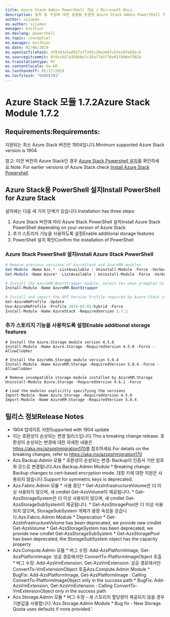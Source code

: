 ```yaml
---
title: Azure Stack Admin PowerShell 개요 | Microsoft Docs
description: 설치 및 구성에 대한 설명을 포함한 Azure Stack Admin PowerShell 개요입니다.
author: sijuman
ms.author: sijuman
manager: knithinc
ms.devlang: powershell
ms.topic: conceptual
ms.manager: knithinc
ms.date: 02/06/2019
ms.openlocfilehash: af0343e5ad92fa7f2b5c10e3e67cb7e10feb81c6
ms.sourcegitcommit: 0fdccb57a356b6e7c35a77b1f76e01fb96ef582b
ms.translationtype: HT
ms.contentlocale: ko-KR
ms.lasthandoff: 05/17/2019
ms.locfileid: "65855791"
---
```

# <a name="azure-stack-module-172"></a><span data-ttu-id="8044c-103">Azure Stack 모듈 1.7.2</span><span class="sxs-lookup"><span data-stu-id="8044c-103">Azure Stack Module 1.7.2</span></span>

## <a name="requirements"></a><span data-ttu-id="8044c-104">Requirements:</span><span class="sxs-lookup"><span data-stu-id="8044c-104">Requirements:</span></span>

<span data-ttu-id="8044c-105">지원되는 최소 Azure Stack 버전은 1904입니다.</span><span class="sxs-lookup"><span data-stu-id="8044c-105">Minimum supported Azure Stack version is 1904.</span></span>

<span data-ttu-id="8044c-106">참고: 이전 버전의 Azure Stack인 경우 [Azure Stack Powershell 설치](https://docs.microsoft.com/en-us/azure/azure-stack/azure-stack-powershell-install#install-azure-stack-powershell)를 확인하세요.</span><span class="sxs-lookup"><span data-stu-id="8044c-106">Note: For earlier versions of Azure Stack check [Install Azure Stack Powershell](https://docs.microsoft.com/en-us/azure/azure-stack/azure-stack-powershell-install#install-azure-stack-powershell)</span></span>

## <a name="install-powershell-for-azure-stack"></a><span data-ttu-id="8044c-107">Azure Stack용 PowerShell 설치</span><span class="sxs-lookup"><span data-stu-id="8044c-107">Install PowerShell for Azure Stack</span></span>

<span data-ttu-id="8044c-108">설치에는 다음 세 가지 단계가 있습니다.</span><span class="sxs-lookup"><span data-stu-id="8044c-108">Installation has three steps:</span></span>

1. <span data-ttu-id="8044c-109">Azure Stack 버전에 따라 Azure Stack PowerShell 설치</span><span class="sxs-lookup"><span data-stu-id="8044c-109">Install Azure Stack PowerShell depending on your version of Azure Stack</span></span>
2. <span data-ttu-id="8044c-110">추가 스토리지 기능을 사용하도록 설정</span><span class="sxs-lookup"><span data-stu-id="8044c-110">Enable additional storage features</span></span>
3. <span data-ttu-id="8044c-111">PowerShell 설치 확인</span><span class="sxs-lookup"><span data-stu-id="8044c-111">Confirm the installation of PowerShell</span></span>

### <a name="install-azure-stack-powershell"></a><span data-ttu-id="8044c-112">Azure Stack PowerShell 설치</span><span class="sxs-lookup"><span data-stu-id="8044c-112">Install Azure Stack PowerShell</span></span>

```powershell
# Remove previous versions of AzureStack and AzureRM modules
Get-Module -Name Azs.* -ListAvailable | Uninstall-Module -Force -Verbose
Get-Module -Name Azure* -ListAvailable | Uninstall-Module -Force -Verbose

# Install the AzureRM.BootStrapper module. Select Yes when prompted to install NuGet
Install-Module -Name AzureRM.BootStrapper

# Install and import the API Version Profile required by Azure Stack into the current PowerShell session.
Get-AzureRmProfile -Update
Use-AzureRmProfile -Profile 2019-03-01-hybrid -Force
Install-Module -Name AzureStack -RequiredVersion 1.7.2
```

### <a name="enable-additional-storage-features"></a><span data-ttu-id="8044c-113">추가 스토리지 기능을 사용하도록 설정</span><span class="sxs-lookup"><span data-stu-id="8044c-113">Enable additional storage features</span></span>

```
# Install the Azure.Storage module version 4.5.0
Install-Module -Name Azure.Storage -RequiredVersion 4.5.0 -Force -AllowClobber

# Install the AzureRm.Storage module version 5.0.4
Install-Module -Name AzureRM.Storage -RequiredVersion 5.0.4 -Force -AllowClobber

# Remove incompatible storage module installed by AzureRM.Storage
Uninstall-Module Azure.Storage -RequiredVersion 4.6.1 -Force

# Load the modules explicitly specifying the versions
Import-Module -Name Azure.Storage -RequiredVersion 4.5.0
Import-Module -Name AzureRM.Storage -RequiredVersion 5.0.4
```

## <a name="release-notes"></a><span data-ttu-id="8044c-114">릴리스 정보</span><span class="sxs-lookup"><span data-stu-id="8044c-114">Release Notes</span></span>

* <span data-ttu-id="8044c-115">1904 업데이트 지원</span><span class="sxs-lookup"><span data-stu-id="8044c-115">Supported with 1904 update</span></span>
* <span data-ttu-id="8044c-116">이는 호환성이 손상되는 변경 릴리스입니다.</span><span class="sxs-lookup"><span data-stu-id="8044c-116">This a breaking change release.</span></span> <span data-ttu-id="8044c-117">호환성이 손상되는 변경에 대한 자세한 내용은 <https://aka.ms/azspshmigration170>를 참조하세요.</span><span class="sxs-lookup"><span data-stu-id="8044c-117">For details on the breaking changes, refer to <https://aka.ms/azspshmigration170></span></span>
* <span data-ttu-id="8044c-118">Azs.Backup.Admin 모듈 \* 호환성이 손상되는 변경: Backup이 인증서 기반 암호화 모드로 변경됩니다.</span><span class="sxs-lookup"><span data-stu-id="8044c-118">Azs.Backup.Admin Module \* Breaking change: Backup changes to cert-based encryption mode.</span></span> <span data-ttu-id="8044c-119">대칭 키에 대한 지원은 사용되지 않습니다.</span><span class="sxs-lookup"><span data-stu-id="8044c-119">Support for symmetric keys is deprecated.</span></span>
* <span data-ttu-id="8044c-120">Azs.Fabric.Admin 모듈 \* 사용 중단 \* Get-AzsInfrastructureVolume은 더 이상 사용되지 않으며, 새 cmdlet Get-AzsVolume이 제공됩니다. \* Get-AzsStorageSystem은 더 이상 사용되지 않으며, 새 cmdlet Get-AzsStorageSubSystem이 제공됩니다. \* Get-AzsStoragePool은 더 이상 사용되지 않으며, StorageSubSystem 개체가 용량 속성을 갖습니다.</span><span class="sxs-lookup"><span data-stu-id="8044c-120">Azs.Fabric.Admin Module       \* Deprecation           \* Get-AzsInfrastructureVolume has been deprecated, we provide new cmdlet Get-AzsVolume           \* Get-AzsStorageSystem has been deprecated, we provide new cmdlet Get-AzsStorageSubSystem           \* Get-AzsStoragePool has been deprecated, the StorageSubSystem object has the capacity property</span></span>
* <span data-ttu-id="8044c-121">Azs.Compute.Admin 모듈           \* 버그 수정: Add-AzsPlatformImage, Get-AzsPlatformImage: 성공 경로에서만 ConvertTo-PlatformImageObject 호출           \* 버그 수정: Add-AzsVmExtension, Get-AzsVmExtension: 성공 경로에서만 ConvertTo-VmExtensionObject 호출</span><span class="sxs-lookup"><span data-stu-id="8044c-121">Azs.Compute.Admin Module           \* BugFix: Add-AzsPlatformImage, Get-AzsPlatformImage : Calling ConvertTo-PlatformImageObject only in the success path           \* BugFix: Add-AzsVmExtension, Get-AzsVmExtension : Calling ConvertTo-VmExtensionObject only in the success path</span></span>
* <span data-ttu-id="8044c-122">Azs.Storage.Admin 모듈 \* 버그 수정 - 새 스토리지 할당량이 제공되지 않을 경우 기본값을 사용합니다.'</span><span class="sxs-lookup"><span data-stu-id="8044c-122">Azs.Storage.Admin Module           \* Bug fix - New Storage Quota uses defaults if none provided.'</span></span>
